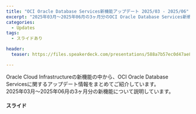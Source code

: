 ```yaml
---
title: "OCI Oracle Database Services新機能アップデート 2025/03 - 2025/06"
excerpt: "2025年03月～2025年06月の3ヶ月分のOCI Oracle Database Services新機能についてのまとめ資料です"
categories:
  - Updates
tags:
  - スライドあり

header:
  teaser: https://files.speakerdeck.com/presentations/588a7b57ec0d47ae88cbed8352017cd8/slide_0.jpg

---
```


Oracle Cloud Infrastructureの新機能の中から、OCI Oracle Database Servicesに関するアップデート情報をまとめてご紹介しています。  
2025年03月～2025年06月の3ヶ月分の新機能について説明しています。

#### スライド
<div style="max-width:768px">
<!-- Speakerdeckから javascript Embeded リンクを取得して貼り付け (ここから) -->
<script defer class="speakerdeck-embed" data-id="588a7b57ec0d47ae88cbed8352017cd8" data-ratio="1.7777777777777777" src="//speakerdeck.com/assets/embed.js"></script>

<!-- Speakerdeckから Embeded リンクを取得して貼り付け (ここまで) -->

<!-- #### セミナー動画 -->

<!-- Oracle Vide Hub から Embed リンクを取得して貼り付け (ここから) リンク取得時には Player Size を 768x432 に、Responsive Sizing を有効にして取得してください -->

<!-- Oracle Vide Hub から Embed リンクを取得して貼り付け (ここまで) -->
